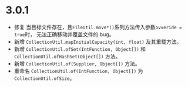 # 3.0.1

* 修复 当目标文件存在，且`FileUtil.move*()`系列方法传入参数`ovveride = true`时， 无法正确移动并覆盖文件的 bug。
* 新增 `CollectionUtil.mapInitialCapacity(int, float)` 及其重载方法。
* 新增 `CollectionUtil.ofSet(IntFunction, Object[])` 和 `CollectionUtil.ofHashSet(Object[])` 方法。
* 新增 `CollectionUtil.of(Supplier, Object[])` 方法。
* 重命名 `CollectionUtil.of(IntFunction, Object[])` 为 `CollectionUtil.ofSize`。